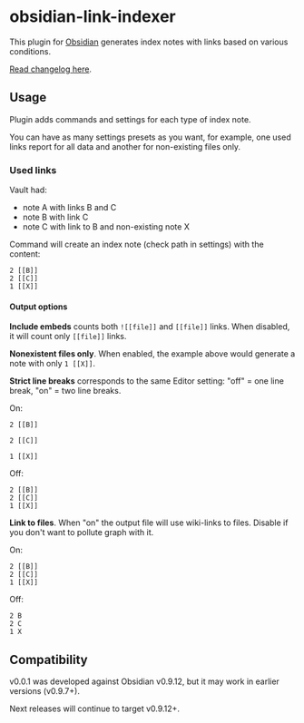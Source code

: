# obsidian-link-indexer

This plugin for [Obsidian](https://obsidian.md/) generates index notes with links based on various conditions.

[Read changelog here](https://github.com/aviskase/obsidian-link-indexer/releases/latest).

## Usage

Plugin adds commands and settings for each type of index note.

You can have as many settings presets as you want, for example, one used links report for all data and another for non-existing files only.

### Used links

Vault had:

- note A with links B and C
- note B with link C
- note C with link to B and non-existing note X

Command will create an index note (check path in settings) with the content:

```
2 [[B]]
2 [[C]]
1 [[X]]
```

#### Output options

**Include embeds** counts both `![[file]]` and `[[file]]` links. When disabled, it will count only `[[file]]` links.

**Nonexistent files only**. When enabled, the example above would generate a note with only `1 [[X]]`.

**Strict line breaks** corresponds to the same Editor setting: "off" = one line break, "on" = two line breaks.

On:

```
2 [[B]]

2 [[C]]

1 [[X]]
```

Off:

```
2 [[B]]
2 [[C]]
1 [[X]]
```

**Link to files**. When "on" the output file will use wiki-links to files. Disable if you don\'t want to pollute graph with it.

On:

```
2 [[B]]
2 [[C]]
1 [[X]]
```

Off:

```
2 B
2 C
1 X
```


## Compatibility
v0.0.1 was developed against Obsidian v0.9.12, but it may work in earlier versions (v0.9.7+).

Next releases will continue to target v0.9.12+.